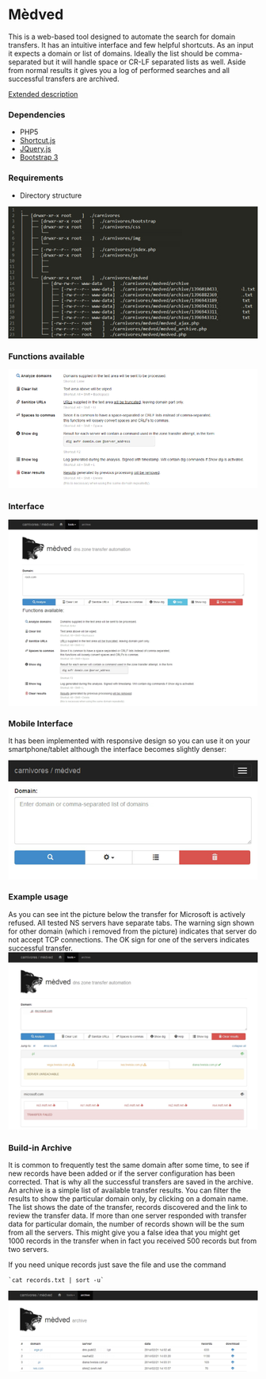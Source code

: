 # Mèdved

This is a web-based tool designed to automate the search for domain transfers. It has an intuitive interface and few helpful shortcuts. As an input it expects a domain or list of domains. Ideally the list should be comma-separated but it will handle space or CR-LF separated lists as well. Aside from normal results it gives you a log of performed searches and all successful transfers are archived.

[Extended description](http://wondershell.wordpress.com/2014/04/09/medved-web-based-dns-zone-transfer-automation/)

### Dependencies
* PHP5
* [Shortcut.js](http://www.mattytemple.com/projects/shortcut-js/)
* [JQuery.js](http://jquery.com/)
* [Bootstrap 3](http://getbootstrap.com/)

### Requirements
* Directory structure

![Directory structure](https://raw.githubusercontent.com/mnmnc/img/master/medved_tree.jpg)

### Functions available
![Functions available](https://raw.githubusercontent.com/mnmnc/img/master/Help.PNG)

### Interface
![Interface](https://raw.githubusercontent.com/mnmnc/img/master/medved1.jpg)


### Mobile Interface

It has been implemented with responsive design so you can use it on your smartphone/tablet although the interface becomes slightly denser:

![Mobile Interface](https://raw.githubusercontent.com/mnmnc/img/master/medved2.jpg)

### Example usage
As you can see int the picture below the transfer for Microsoft is actively refused. All tested NS servers have separate tabs. The warning sign shown for other domain (which i removed from the picture) indicates that server do not accept TCP connections. The OK sign for one of the servers indicates successful transfer.
![Example usage](https://raw.githubusercontent.com/mnmnc/img/master/medved3.jpg)


### Build-in Archive
It is common to frequently test the same domain after some time, to see if new records have been added or if the server configuration has been corrected. That is why all the successful transfers are saved in the archive. An archive is a simple list of available transfer results.
You can filter the results to show the particular domain only, by clicking on a domain name. The list shows the date of the transfer, records discovered and the link to review the transfer data. If more than one server responded with transfer data for particular domain, the number of records shown will be the sum from all the servers.
This might give you a false idea that you might get 1000 records in the transfer when in fact you received 500 records but from two servers.

If you need unique records just save the file and use the command

    `cat records.txt | sort -u`

![Archive](https://raw.githubusercontent.com/mnmnc/img/master/medved4.jpg)
